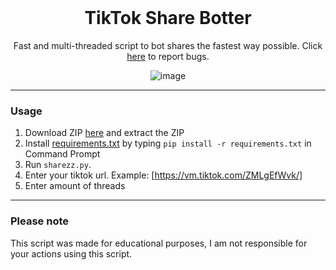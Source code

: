 <br/>
<div align="center">

  # TikTok Share Botter
  Fast and multi-threaded script to bot shares the fastest way possible. Click <a href="https://github.com/9xc/sharezz-tiktokbotter-main/issues">here</a> to report bugs.
  
  ![image](https://cdn.discordapp.com/attachments/938223738657308712/967778239663726612/unknown.png)

</div>

--------------------------------------

### Usage

1.  Download ZIP <a href="https://github.com/9xc/sharezz-tiktokbotter-main/archive/refs/heads/main.zip">here</a> and extract the ZIP 
2.  Install <a href="https://github.com/useragents/Instagram-Username-Auto-Claimer/blob/main/requirements.txt">requirements.txt</a> by typing `pip install -r requirements.txt` in Command Prompt
3.  Run `sharezz.py`.
4.  Enter your tiktok url. Example: [https://vm.tiktok.com/ZMLgEfWvk/]
5.  Enter amount of threads

--------------------------------------

### Please note

This script was made for educational purposes, I am not responsible for your actions using this script.
